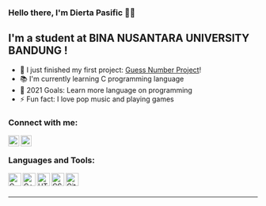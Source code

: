### Hello there, I'm Dierta Pasific 🙋‍♂️

## I'm a student at BINA NUSANTARA UNIVERSITY BANDUNG !

- 🚧 I just finished my first project: [Guess Number Project][FirstProject]!
- 📚 I'm currently learning C programming language 
- 🏁 2021 Goals: Learn more language on programming
- ⚡ Fun fact: I love pop music and playing games

### Connect with me:

[<img align="left" alt="codeSTACKr | LinkedIn" width="22px" src="https://github.com/diertapasific/profile/blob/main/linkedin-logo-png-2026.png" />][Linkedin]
[<img align="left" alt="codeSTACKr | Instagram" width="22px" src="https://github.com/diertapasific/profile/blob/main/600px-Instagram_icon.png" />][instagram]

<br />

### Languages and Tools:

[<img align="left" alt="C" width="26px" src="https://github.com/diertapasific/profile/blob/main/5a36954d40bea2.0735336615135266052652.png" />][Cwiki]
[<img align="left" alt="C++" width="26px" src="https://github.com/diertapasific/profile/blob/main/png-clipart-c-logo-the-c-programming-language-computer-icons-computer-programming-source-code-programming-miscellaneous-template-removebg-preview%20(1).png" />][CPP]
[<img align="left" alt="HTML" width="26px" src="https://github.com/diertapasific/profile/blob/main/512px-HTML5_logo_and_wordmark.svg.png" />][HTML]
[<img align="left" alt="CSS" width="26px" src="https://github.com/diertapasific/profile/blob/main/png-transparent-css3-cascading-style-sheets-logo-html-beautify-blue-angle-text-thumbnail-removebg-preview.png" />][CSS]
[<img align="left" alt="GitHub" width="26px" src="https://github.com/diertapasific/profile/blob/main/pngaaa.com-94898.png" />][GH]
<br />
<br />

---




[HTML]:https://en.wikipedia.org/wiki/HTML
[CSS]:https://en.wikipedia.org/wiki/CSS
[Cwiki]: https://en.wikipedia.org/wiki/C_(programming_language)
[CPP]:https://en.wikipedia.org/wiki/C%2B%2B
[GH]:https://en.wikipedia.org/wiki/GitHub
[instagram]: https://www.instagram.com/diertapasific/
[Linkedin]: https://www.linkedin.com/in/dierta-pasific-a033651b5/
[FirstProject]: https://github.com/diertapasific/guess_number_game
